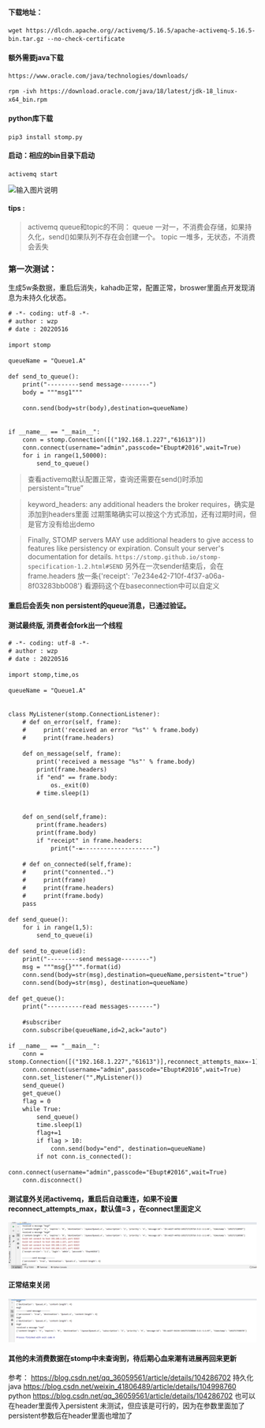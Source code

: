 #### 下载地址：
```wget https://dlcdn.apache.org//activemq/5.16.5/apache-activemq-5.16.5-bin.tar.gz --no-check-certificate```

#### 额外需要java下载
```https://www.oracle.com/java/technologies/downloads/```


```rpm -ivh https://download.oracle.com/java/18/latest/jdk-18_linux-x64_bin.rpm```


#### python库下载
```pip3 install stomp.py```


#### 启动：相应的bin目录下启动
```activemq start```

![输入图片说明](pic/clipboard0.png)


#### tips :
> activemq queue和topic的不同：
queue 一对一，不消费会存储，如果持久化，send()如果队列不存在会创建一个。
topic  一堆多，无状态，不消费会丢失

### 第一次测试：
生成5w条数据，重启后消失，kahadb正常，配置正常，broswer里面点开发现消息为未持久化状态。
```#!/usr/bin/env python
# -*- coding: utf-8 -*-
# author : wzp
# date : 20220516

import stomp

queueName = "Queue1.A"

def send_to_queue():
    print("---------send message--------")
    body = """msg1"""

    conn.send(body=str(body),destination=queueName)


if __name__ == "__main__":
    conn = stomp.Connection([("192.168.1.227","61613")])
    conn.connect(username="admin",passcode="Ebupt#2016",wait=True)
    for i in range(1,50000):
        send_to_queue()
```

> 查看activemq默认配置正常，查询还需要在send()时添加 persistent=“true”

> keyword_headers: any additional headers the broker requires，确实是添加到headers里面
过期策略确实可以按这个方式添加，还有过期时间，但是官方没有给出demo

> Finally, STOMP servers MAY use additional headers to give access to features like persistency or expiration. Consult your server's documentation for details.
```https://stomp.github.io/stomp-specification-1.2.html#SEND```
> 另外在一次sender结束后，会在frame.headers 放一条{'receipt': '7e234e42-710f-4f37-a06a-8f03283bb008'}
看源码这个在baseconnection中可以自定义


#### 重启后会丢失 non persistent的queue消息，已通过验证。
#### 测试最终版, 消费者会fork出一个线程
```#!/usr/bin/env python
# -*- coding: utf-8 -*-
# author : wzp
# date : 20220516

import stomp,time,os

queueName = "Queue1.A"


class MyListener(stomp.ConnectionListener):
    # def on_error(self, frame):
    #     print('received an error "%s"' % frame.body)
    #     print(frame.headers)

    def on_message(self, frame):
        print('received a message "%s"' % frame.body)
        print(frame.headers)
        if "end" == frame.body:
            os._exit(0)
        # time.sleep(1)


    def on_send(self,frame):
        print(frame.headers)
        print(frame.body)
        if "receipt" in frame.headers:
            print("-=--------------------")

    # def on_connected(self,frame):
    #     print("connented..")
    #     print(frame)
    #     print(frame.headers)
    #     print(frame.body)
    pass

def send_queue():
    for i in range(1,5):
        send_to_queue(i)

def send_to_queue(id):
    print("---------send message--------")
    msg = """msg{}""".format(id)
    conn.send(body=str(msg),destination=queueName,persistent="true")
    conn.send(body=str(msg), destination=queueName)

def get_queue():
    print("----------read messages-------")

    #subscriber
    conn.subscribe(queueName,id=2,ack="auto")

if __name__ == "__main__":
    conn = stomp.Connection([("192.168.1.227","61613")],reconnect_attempts_max=-1)
    conn.connect(username="admin",passcode="Ebupt#2016",wait=True)
    conn.set_listener("",MyListener())
    send_queue()
    get_queue()
    flag = 0
    while True:
        send_queue()
        time.sleep(1)
        flag+=1
        if flag > 10:
            conn.send(body="end", destination=queueName)
        if not conn.is_connected():
            conn.connect(username="admin",passcode="Ebupt#2016",wait=True)
    conn.disconnect()
```


#### 测试意外关闭activemq，重启后自动重连，如果不设置 reconnect_attempts_max，默认值=3 ，在connect里面定义
![输入图片说明](pic/clipboard.png)

#### 正常结束关闭
![输入图片说明](pic/clipboard2.png)

#### 其他的未消费数据在stomp中未查询到，待后期心血来潮有进展再回来更新

参考：
https://blog.csdn.net/qq_36059561/article/details/104286702  持久化 java
https://blog.csdn.net/weixin_41806489/article/details/104998760 python
https://blog.csdn.net/qq_36059561/article/details/104286702  也可以在header里面传入persistent 未测试，但应该是可行的，因为在参数里面加了persistent参数后在header里面也增加了